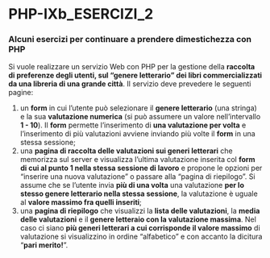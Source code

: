 # PHP-IXb_ESERCIZI_2
### Alcuni esercizi per continuare a prendere dimestichezza con PHP

Si vuole realizzare un servizio Web con PHP per la gestione della <b>raccolta di preferenze degli utenti, sul “genere letterario” dei libri commercializzati da una libreria di una grande città</b>. Il servizio deve prevedere le seguenti pagine:
1. un <b>form</b> in cui l’utente può selezionare il <b>genere letterario</b> (una stringa) e la sua <b>valutazione numerica</b> (si può assumere un valore nell’intervallo <b>1 - 10</b>). Il <b>form</b> permette l’inserimento di <b>una valutazione per volta</b> e l’inserimento di più valutazioni avviene inviando più volte il <b>form</b> in una stessa sessione;
2. una <b>pagina di raccolta delle valutazioni sui generi letterari</b> che memorizza sul server e visualizza l’ultima valutazione inserita col <b>form di cui al punto 1 nella stessa sessione di lavoro</b> e propone le opzioni per “inserire una nuova valutazione” o passare alla “pagina di riepilogo”. Si assume che se l’utente invia <b>più di una volta</b> una valutazione <b>per lo stesso genere letterario nella stessa sessione</b>, la valutazione è uguale al <b>valore massimo fra quelli inseriti</b>;
3. una <b>pagina di riepilogo</b> che visualizzi la <b>lista delle valutazioni</b>, la <b>media delle valutazioni</b> e il <b>genere letteraio con la valutazione massima</b>. Nel caso ci siano <b>più generi letterari a cui corrisponde il valore massimo</b> di valutazione si visualizzino in ordine “alfabetico” e con accanto la dicitura “<b>pari merito!</b>”.

